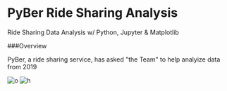 # PyBer Ride Sharing Analysis
Ride Sharing Data Analysis w/ Python, Jupyter &amp; Matplotlib

###Overview

PyBer, a ride sharing service, has asked "the Team" to help analyize data from 2019


![o](https://..Resources/Fig8.png)
![h](https://..Resources/Fig9.png)

